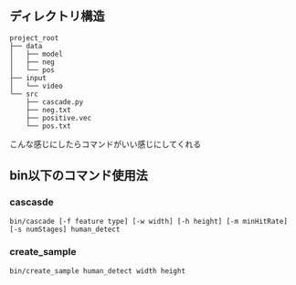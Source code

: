 ## ディレクトリ構造

```
project_root
├── data
│   ├── model
│   ├── neg
│   └── pos
├── input
│   └── video
└── src
    ├── cascade.py
    ├── neg.txt
    ├── positive.vec
    └── pos.txt
```

こんな感じにしたらコマンドがいい感じにしてくれる



## bin以下のコマンド使用法

### cascasde
`bin/cascade [-f feature type] [-w width] [-h height] [-m minHitRate] [-s numStages] human_detect`

### create\_sample
`bin/create_sample human_detect width height`

